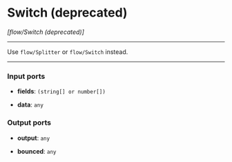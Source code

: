 # Switch (deprecated)

_[flow/Switch (deprecated)]_

---

Use `flow/Splitter` or `flow/Switch` instead.  

---

### Input ports

* __fields__: ` (string[] or number[]) `


* __data__: ` any `

### Output ports

* __output__: ` any `


* __bounced__: ` any `

